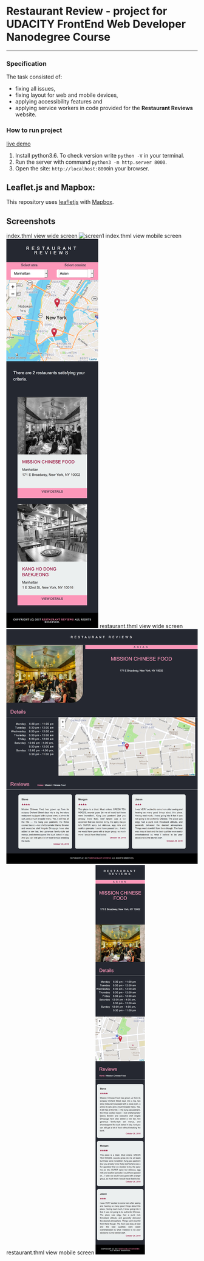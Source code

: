 # Restaurant Review - project for UDACITY FrontEnd Web Developer Nanodegree Course
---

### Specification
The task consisted of:
 - fixing all issues,
 - fixing layout for web and mobile devices,
 - applying accessibility features and
 - applying service workers
 in code provided for the  **Restaurant Reviews** website.

### How to run project

[live demo](https://ewelinaki.github.io/UDACITY-Restaurant-Review/)

1. Install python3.6. To check version write `python -V` in your terminal.
2. Run the server with command `python3 -m http.server 8000`.
3. Open the site: `http://localhost:8000`in your browser.

## Leaflet.js and Mapbox:

This repository uses [leafletjs](https://leafletjs.com/) with [Mapbox](https://www.mapbox.com/).

## Screenshots


index.thml view wide screen
![screen1](img/screenshots/screen1.png)
index.thml view mobile screen
![screen2](img/screenshots/screen2.png)
restaurant.thml view wide screen
![screen3](img/screenshots/screen3.png)
restaurant.thml view mobile screen
![screen4](img/screenshots/screen4.png)






